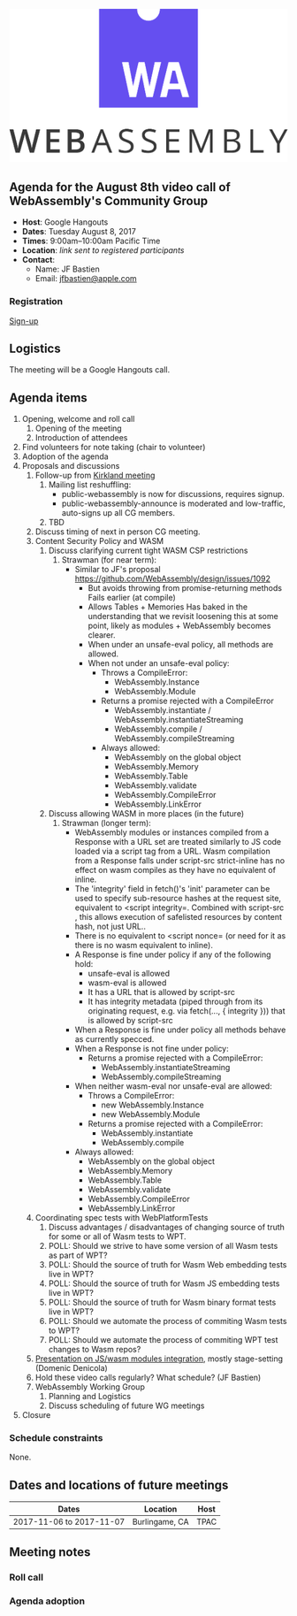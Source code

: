 ![WebAssembly logo](/images/WebAssembly.png)

## Agenda for the August 8th video call of WebAssembly's Community Group

- **Host**: Google Hangouts
- **Dates**: Tuesday August 8, 2017
- **Times**: 9:00am–10:00am Pacific Time
- **Location**: *link sent to registered participants*
- **Contact**:
    - Name: JF Bastien
    - Email: jfbastien@apple.com

### Registration

[Sign-up](https://goo.gl/forms/2Te4NrrQYdmVGVkD2)

## Logistics

The meeting will be a Google Hangouts call.

## Agenda items

1. Opening, welcome and roll call
    1. Opening of the meeting
    1. Introduction of attendees
1. Find volunteers for note taking (chair to volunteer)
1. Adoption of the agenda
1. Proposals and discussions
    1. Follow-up from [Kirkland meeting](https://github.com/WebAssembly/meetings/blob/master/2017/CG-07.md)
        1. Mailing list reshuffling:
            - public-webassembly is now for discussions, requires signup.
            - public-webassembly-announce is moderated and low-traffic, auto-signs up all CG members.
        1. TBD
    1. Discuss timing of next in person CG meeting.
    1. Content Security Policy and WASM
        1. Discuss clarifying current tight WASM CSP restrictions
            1. Strawman (for near term):
                * Similar to JF's proposal https://github.com/WebAssembly/design/issues/1092
                    * But avoids throwing from promise-returning methods
                      Fails earlier (at compile)
                    * Allows Tables + Memories
                      Has baked in the understanding that we revisit loosening this at some point,
                      likely as modules + WebAssembly becomes clearer.
                    * When under an unsafe-eval policy, all methods are allowed.
                    * When not under an unsafe-eval policy:
                        * Throws a CompileError:
                            * WebAssembly.Instance
                            * WebAssembly.Module
                        * Returns a promise rejected with a CompileError
                            * WebAssembly.instantiate / WebAssembly.instantiateStreaming
                            * WebAssembly.compile / WebAssembly.compileStreaming
                        * Always allowed:
                            * WebAssembly on the global object
                            * WebAssembly.Memory
                            * WebAssembly.Table
                            * WebAssembly.validate
                            * WebAssembly.CompileError
                            * WebAssembly.LinkError
        1. Discuss allowing WASM in more places (in the future)
            1. Strawman (longer term):
                * WebAssembly modules or instances compiled from a Response with
                  a URL set are treated similarly to JS code loaded via a script tag from a URL.
                  Wasm compilation from a Response falls under script-src
                  strict-inline has no effect on wasm compiles as they have no equivalent of inline.
                * The 'integrity' field in fetch()'s 'init' parameter can be used to specify sub-resource hashes at the 
                  request site, equivalent to <script integrity=.
                  Combined with script-src <source-hash>,
                  this allows execution of safelisted resources by content hash, not just URL..
                * There is no equivalent to <script nonce= (or need for it as there is no wasm equivalent to inline).
                * A Response is fine under policy if any of the following hold:
                    * unsafe-eval is allowed
                    * wasm-eval is allowed
                    * It has a URL that is allowed by script-src
                    * It has integrity metadata (piped through from its originating request,
                      e.g. via fetch(..., { integrity })) that is allowed by script-src
                * When a Response is fine under policy all methods behave as currently specced.
                * When a Response is not fine under policy:
                    * Returns a promise rejected with a CompileError:
                        * WebAssembly.instantiateStreaming
                        * WebAssembly.compileStreaming
                * When neither wasm-eval nor unsafe-eval are allowed:
                    * Throws a CompileError:
                        * new WebAssembly.Instance
                        * new WebAssembly.Module
                    * Returns a promise rejected with a CompileError:
                        * WebAssembly.instantiate
                        * WebAssembly.compile
                * Always allowed:
                    * WebAssembly on the global object
                    * WebAssembly.Memory
                    * WebAssembly.Table
                    * WebAssembly.validate
                    * WebAssembly.CompileError
                    * WebAssembly.LinkError
    1. Coordinating spec tests with WebPlatformTests
        1. Discuss advantages / disadvantages of changing source of truth for some or all of Wasm tests to WPT.
        1. POLL: Should we strive to have some version of all Wasm tests as part of WPT?
        1. POLL: Should the source of truth for Wasm Web embedding tests live in WPT?
        1. POLL: Should the source of truth for Wasm JS embedding tests live in WPT?
        1. POLL: Should the source of truth for Wasm binary format tests live in WPT?
        1. POLL: Should we automate the process of commiting Wasm tests to WPT?
        1. POLL: Should we automate the process of commiting WPT test changes to Wasm repos? 
    1. [Presentation on JS/wasm modules integration](https://docs.google.com/presentation/d/11tHsNh2U9oEJD4lvV7XX2M22JnyeyyCHj1ncmspXjBU/edit?usp=sharing), mostly stage-setting (Domenic Denicola)
    1. Hold these video calls regularly? What schedule? (JF Bastien)
    1. WebAssembly Working Group
        1. Planning and Logistics
        1. Discuss scheduling of future WG meetings
1. Closure

### Schedule constraints

None.

## Dates and locations of future meetings

| Dates                    | Location          | Host       |
|--------------------------|-------------------|------------|
| 2017-11-06 to 2017-11-07 | Burlingame, CA    | TPAC       |

## Meeting notes

### Roll call

### Agenda adoption
